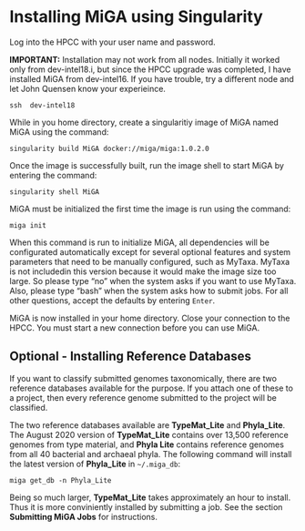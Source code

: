 # Installing MiGA using Singularity

Log into the HPCC with your user name and password.

**IMPORTANT:** Installation may not work from all nodes. Initially it worked only from dev-intel18.i, but since the HPCC upgrade was completed, I have installed MiGA from dev-intel16. If you have trouble, try a different node and let John Quensen know your experieince.

```text
ssh  dev-intel18
```

While in you home directory, create a singularitiy image of MiGA named MiGA using the command:

```text
singularity build MiGA docker://miga/miga:1.0.2.0
```

Once the image is successfully built, run the image shell to start MiGA by entering the command:

```text
singularity shell MiGA
```

MiGA must be initialized the first time the image is run using the command:

```text
miga init
```

When this command is run to initialize MiGA, all dependencies will be configurated automatically except for several optional features and system parameters that need to be manually configured, such as MyTaxa. MyTaxa is not includedin this version because it would make the image size too large. So please type “no” when the system asks if you want to use MyTaxa. Also, please type “bash” when the system asks how to submit jobs. For all other questions, accept the defaults by entering `Enter`.

MiGA is now installed in your home directory. Close your connection to the HPCC. You must start a new connection before you can use MiGA.

## Optional - Installing Reference Databases

If you want to classify submitted genomes taxonomically, there are two reference databases available for the purpose. If you attach one of these to a project, then every reference genome submitted to the project will be classified.

The two reference databases available are **TypeMat\_Lite** and **Phyla\_Lite**. The August 2020 version of **TypeMat\_Lite** contains over 13,500 reference genomes from type material, and **Phyla Lite** contains reference genomes from all 40 bacterial and archaeal phyla. The following command will install the latest version of **Phyla\_Lite** in `~/.miga_db`:

```text
miga get_db -n Phyla_Lite
```

Being so much larger, **TypeMat\_Lite** takes approximately an hour to install. Thus it is more conviniently installed by submitting a job. See the section **Submitting MiGA Jobs** for instructions.


